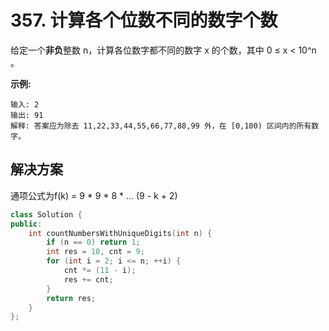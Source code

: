 # 357. 计算各个位数不同的数字个数

给定一个**非负**整数 n，计算各位数字都不同的数字 x 的个数，其中 0 ≤ x < 10^n 。

**示例:**

```
输入: 2
输出: 91 
解释: 答案应为除去 11,22,33,44,55,66,77,88,99 外，在 [0,100) 区间内的所有数字。

```

## 解决方案

通项公式为f(k) = 9 * 9 * 8 * ... (9 - k + 2)

```c++
class Solution {
public:
    int countNumbersWithUniqueDigits(int n) {
        if (n == 0) return 1;
        int res = 10, cnt = 9;
        for (int i = 2; i <= n; ++i) {
            cnt *= (11 - i);
            res += cnt;
        }
        return res;
    }
};
```

